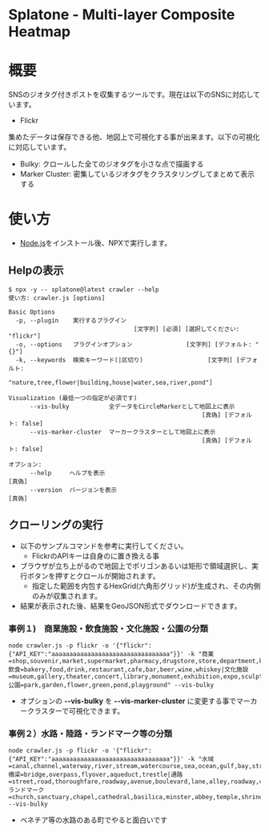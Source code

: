 # Splatone - Multi-layer Composite Heatmap

# 概要

SNSのジオタグ付きポストを収集するツールです。現在は以下のSNSに対応しています。

- Flickr

集めたデータは保存できる他、地図上で可視化する事が出来ます。以下の可視化に対応しています。

- Bulky: クロールした全てのジオタグを小さな点で描画する
- Marker Cluster: 密集しているジオタグをクラスタリングしてまとめて表示する
  
# 使い方

- [Node.js](https://nodejs.org/ja/download)をインストール後、NPXで実行します。


## Helpの表示

```shell
$ npx -y -- splatone@latest crawler --help
使い方: crawler.js [options]

Basic Options
  -p, --plugin    実行するプラグイン
                                   [文字列] [必須] [選択してください: "flickr"]
  -o, --options   プラグインオプション               [文字列] [デフォルト: "{}"]
  -k, --keywords  検索キーワード(|区切り)                  [文字列] [デフォルト:
                       "nature,tree,flower|building,house|water,sea,river,pond"]

Visualization (最低一つの指定が必須です)
      --vis-bulky           全データをCircleMarkerとして地図上に表示
                                                      [真偽] [デフォルト: false]
      --vis-marker-cluster  マーカークラスターとして地図上に表示
                                                      [真偽] [デフォルト: false]

オプション:
      --help     ヘルプを表示                                             [真偽]
      --version  バージョンを表示                                         [真偽] 
```
## クローリングの実行

- 以下のサンプルコマンドを参考に実行してください。
  - FlickrのAPIキーは自身のに置き換える事
- ブラウザが立ち上がるので地図上でポリゴンあるいは矩形で領域選択し、実行ボタンを押すとクロールが開始されます。
  - 指定した範囲を内包するHexGrid(六角形グリッド)が生成され、その内側のみが収集されます。
- 結果が表示された後、結果をGeoJSON形式でダウンロードできます。

### 事例１)　商業施設・飲食施設・文化施設・公園の分類
```
node crawler.js -p flickr -o '{"flickr":{"API_KEY":"aaaaaaaaaaaaaaaaaaaaaaaaaaaaaaaaa"}}' -k "商業=shop,souvenir,market,supermarket,pharmacy,drugstore,store,department,kiosk,bazaar,bookstore,cinema,showroom|飲食=bakery,food,drink,restaurant,cafe,bar,beer,wine,whiskey|文化施設=museum,gallery,theater,concert,library,monument,exhibition,expo,sculpture,heritage|公園=park,garden,flower,green,pond,playground" --vis-bulky
```
- オプションの **--vis-bulky** を **--vis-marker-cluster** に変更する事でマーカークラスターで可視化できます。

### 事例２）水路・陸路・ランドマーク等の分類
```
node crawler.js -p flickr -o '{"flickr":{"API_KEY":"aaaaaaaaaaaaaaaaaaaaaaaaaaaaaaaaa"}}' -k "水域=canal,channel,waterway,river,stream,watercourse,sea,ocean,gulf,bay,strait,lagoon,offshore|橋梁=bridge,overpass,flyover,aqueduct,trestle|通路=street,road,thoroughfare,roadway,avenue,boulevard,lane,alley,roadway,carriageway,highway,motorway|ランドマーク=church,sanctuary,chapel,cathedral,basilica,minster,abbey,temple,shrine" --vis-bulky
```
- ベネチア等の水路のある町でやると面白いです
